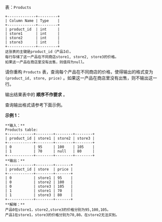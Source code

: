 表：`Products`

    
    
    +-------------+---------+
    | Column Name | Type    |
    +-------------+---------+
    | product_id  | int     |
    | store1      | int     |
    | store2      | int     |
    | store3      | int     |
    +-------------+---------+
    这张表的主键是product_id（产品Id）。
    每行存储了这一产品在不同商店store1, store2, store3的价格。
    如果这一产品在商店里没有出售，则值将为null。
    



请你重构 `Products` 表，查询每个产品在不同商店的价格，使得输出的格式变为`(product_id, store, price)`
。如果这一产品在商店里没有出售，则不输出这一行。

输出结果表中的 **顺序不作要求** 。

查询输出格式请参考下面示例。



**示例 1：**

    
    
    **输入：**
    Products table:
    +------------+--------+--------+--------+
    | product_id | store1 | store2 | store3 |
    +------------+--------+--------+--------+
    | 0          | 95     | 100    | 105    |
    | 1          | 70     | null   | 80     |
    +------------+--------+--------+--------+
    **输出：**
    +------------+--------+-------+
    | product_id | store  | price |
    +------------+--------+-------+
    | 0          | store1 | 95    |
    | 0          | store2 | 100   |
    | 0          | store3 | 105   |
    | 1          | store1 | 70    |
    | 1          | store3 | 80    |
    +------------+--------+-------+
    **解释：**
    产品0在store1，store2,store3的价格分别为95,100,105。
    产品1在store1，store3的价格分别为70,80。在store2无法买到。


